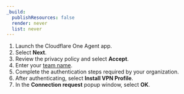 ```yaml
---
_build:
  publishResources: false
  render: never
  list: never
---
```


1. Launch the Cloudflare One Agent app.
2. Select **Next**.
3. Review the privacy policy and select **Accept**.
4. Enter your [team name](/cloudflare-one/glossary/#team-name).
5. Complete the authentication steps required by your organization.
6. After authenticating, select **Install VPN Profile**.
7. In the **Connection request** popup window, select **OK**.

